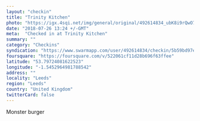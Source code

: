 ```yaml
---
layout: "checkin"
title: "Trinity Kitchen"
photo: "https://igx.4sqi.net/img/general/original/492614834_ubK8i9rQwO7xUt7ev9gT-OCe0Ccu04SO7rT1YgkR60Q.jpg"
date: "2018-07-26 13:24 +/-GMT"
meta:  "Checked in at Trinity Kitchen"
summary: ""
category: "Checkins"
syndication: "https://www.swarmapp.com/user/492614834/checkin/5b59bd97e47b46002c490b2c"
foursquare: "https://foursquare.com/v/522061cf11d28b696f63ffee"
latitude: "53.79724081622523"
longitude: "-1.5452964981788542"
address: ""
locality: "Leeds"
region: "Leeds"
country: "United Kingdom"
twitterCard: false
---
```

Monster burger
